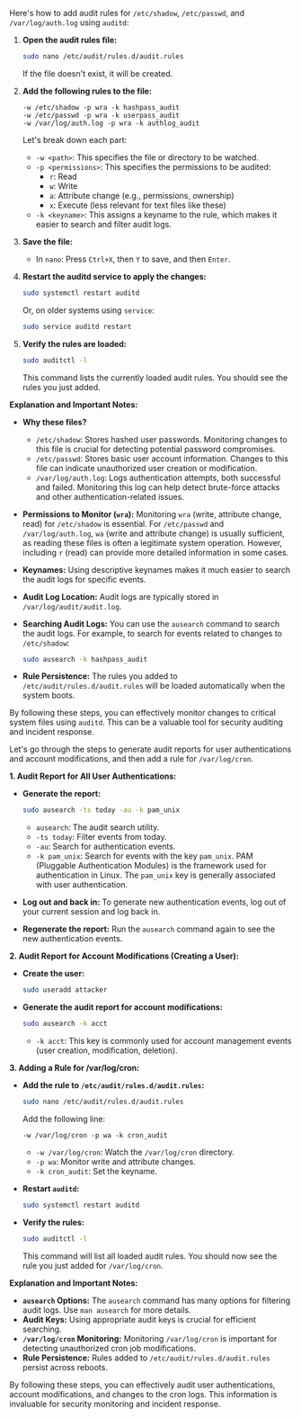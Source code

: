Here's how to add audit rules for `/etc/shadow`, `/etc/passwd`, and `/var/log/auth.log` using `auditd`:

1.  **Open the audit rules file:**

    ```bash
    sudo nano /etc/audit/rules.d/audit.rules
    ```

    If the file doesn't exist, it will be created.

2.  **Add the following rules to the file:**

    ```
    -w /etc/shadow -p wra -k hashpass_audit
    -w /etc/passwd -p wra -k userpass_audit
    -w /var/log/auth.log -p wra -k authlog_audit
    ```

    Let's break down each part:

    *   `-w <path>`: This specifies the file or directory to be watched.
    *   `-p <permissions>`: This specifies the permissions to be audited:
        *   `r`: Read
        *   `w`: Write
        *   `a`: Attribute change (e.g., permissions, ownership)
        *   `x`: Execute (less relevant for text files like these)
    *   `-k <keyname>`: This assigns a keyname to the rule, which makes it easier to search and filter audit logs.

3.  **Save the file:**

    *   In `nano`: Press `Ctrl+X`, then `Y` to save, and then `Enter`.

4.  **Restart the auditd service to apply the changes:**

    ```bash
    sudo systemctl restart auditd
    ```

    Or, on older systems using `service`:

    ```bash
    sudo service auditd restart
    ```

5.  **Verify the rules are loaded:**

    ```bash
    sudo auditctl -l
    ```

    This command lists the currently loaded audit rules. You should see the rules you just added.

**Explanation and Important Notes:**

*   **Why these files?**
    *   `/etc/shadow`: Stores hashed user passwords. Monitoring changes to this file is crucial for detecting potential password compromises.
    *   `/etc/passwd`: Stores basic user account information. Changes to this file can indicate unauthorized user creation or modification.
    *   `/var/log/auth.log`: Logs authentication attempts, both successful and failed. Monitoring this log can help detect brute-force attacks and other authentication-related issues.
*   **Permissions to Monitor (`wra`):** Monitoring `wra` (write, attribute change, read) for `/etc/shadow` is essential. For `/etc/passwd` and `/var/log/auth.log`, `wa` (write and attribute change) is usually sufficient, as reading these files is often a legitimate system operation. However, including `r` (read) can provide more detailed information in some cases.
*   **Keynames:** Using descriptive keynames makes it much easier to search the audit logs for specific events.
*   **Audit Log Location:** Audit logs are typically stored in `/var/log/audit/audit.log`.
*   **Searching Audit Logs:** You can use the `ausearch` command to search the audit logs. For example, to search for events related to changes to `/etc/shadow`:

    ```bash
    sudo ausearch -k hashpass_audit
    ```

*   **Rule Persistence:** The rules you added to `/etc/audit/rules.d/audit.rules` will be loaded automatically when the system boots.

By following these steps, you can effectively monitor changes to critical system files using `auditd`. This can be a valuable tool for security auditing and incident response.




Let's go through the steps to generate audit reports for user authentications and account modifications, and then add a rule for `/var/log/cron`.

**1. Audit Report for All User Authentications:**

*   **Generate the report:**

    ```bash
    sudo ausearch -ts today -au -k pam_unix
    ```

    *   `ausearch`: The audit search utility.
    *   `-ts today`: Filter events from today.
    *   `-au`: Search for authentication events.
    *   `-k pam_unix`: Search for events with the key `pam_unix`. PAM (Pluggable Authentication Modules) is the framework used for authentication in Linux. The `pam_unix` key is generally associated with user authentication.

*   **Log out and back in:** To generate new authentication events, log out of your current session and log back in.

*   **Regenerate the report:** Run the `ausearch` command again to see the new authentication events.

**2. Audit Report for Account Modifications (Creating a User):**

*   **Create the user:**

    ```bash
    sudo useradd attacker
    ```

*   **Generate the audit report for account modifications:**

    ```bash
    sudo ausearch -k acct
    ```

    *   `-k acct`: This key is commonly used for account management events (user creation, modification, deletion).

**3. Adding a Rule for /var/log/cron:**

*   **Add the rule to `/etc/audit/rules.d/audit.rules`:**

    ```bash
    sudo nano /etc/audit/rules.d/audit.rules
    ```

    Add the following line:

    ```
    -w /var/log/cron -p wa -k cron_audit
    ```

    *   `-w /var/log/cron`: Watch the `/var/log/cron` directory.
    *   `-p wa`: Monitor write and attribute changes.
    *   `-k cron_audit`: Set the keyname.

*   **Restart `auditd`:**

    ```bash
    sudo systemctl restart auditd
    ```

*   **Verify the rules:**

    ```bash
    sudo auditctl -l
    ```

    This command will list all loaded audit rules. You should now see the rule you just added for `/var/log/cron`.

**Explanation and Important Notes:**

*   **`ausearch` Options:** The `ausearch` command has many options for filtering audit logs. Use `man ausearch` for more details.
*   **Audit Keys:** Using appropriate audit keys is crucial for efficient searching.
*   **`/var/log/cron` Monitoring:** Monitoring `/var/log/cron` is important for detecting unauthorized cron job modifications.
*   **Rule Persistence:** Rules added to `/etc/audit/rules.d/audit.rules` persist across reboots.

By following these steps, you can effectively audit user authentications, account modifications, and changes to the cron logs. This information is invaluable for security monitoring and incident response.
